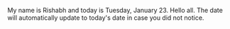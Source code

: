 My name is Rishabh and today is Tuesday, January 23. Hello all. The date will automatically update to today's date in case you did not notice.
